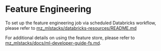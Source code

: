 # Feature Engineering
To set up the feature engineering job via scheduled Databricks workflow, please refer to [mz_mlstacks/databricks-resources/README.md](../databricks-resources/README.md)

For additional details on using the feature store, please refer to [mz_mlstacks/docs/ml-developer-guide-fs.md](../../docs/ml-developer-guide-fs.md).